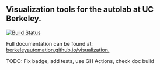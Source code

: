 ## Visualization tools for the autolab at UC Berkeley.

[![Build Status](https://travis-ci.org/BerkeleyAutomation/visualization.svg?branch=master)](https://travis-ci.org/BerkeleyAutomation/visualization)

Full documentation can be found at: [berkeleyautomation.github.io/visualization.](https://berkeleyautomation.github.io/visualization)

TODO: Fix badge, add tests, use GH Actions, check doc build